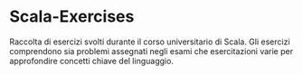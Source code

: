 
# Scala-Exercises

Raccolta di esercizi svolti durante il corso universitario di Scala. Gli esercizi comprendono sia problemi assegnati negli esami che esercitazioni varie per approfondire concetti chiave del linguaggio.
